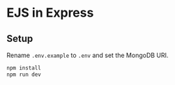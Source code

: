 # EJS in Express

## Setup

Rename `.env.example` to `.env` and set the MongoDB URI.

```bash
npm install
npm run dev
```
